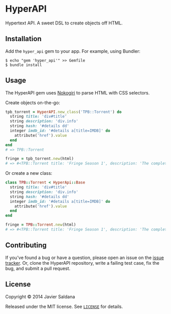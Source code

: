 # HyperAPI

Hypertext API. A sweet DSL to create objects off HTML.

## Installation

Add the `hyper_api` gem to your app. For example, using Bundler:

    $ echo "gem 'hyper_api'" >> Gemfile
    $ bundle install

## Usage

The HyperAPI gem uses [Nokogiri](https://github.com/sparklemotion/nokogiri) to parse HTML with CSS selectors.

Create objects on-the-go:

```ruby
tpb_torrent = HyperAPI.new_class('TPB::Torrent') do
  string title: 'div#title'
  string description: 'div.info'
  string hash: '#details dd'
  integer imdb_id: '#details a[title=IMDB]' do
    attribute('href').value
  end
end
# => TPB::Torrent

fringe = tpb_torrent.new(html)
# => #<TPB::Torrent title: 'Fringe Season 1', description: 'The complete season 1 of Fri...', imdb_id: '1119644'>
```

Or create a new class:

```ruby
class TPB::Torrent < HyperApi::Base
  string title: 'div#title'
  string description: 'div.info'
  string hash: '#details dd'
  integer imdb_id: '#details a[title=IMDB]' do
    attribute('href').value
  end
end

fringe = TPB::Torrent.new(html)
# => #<TPB::Torrent title: 'Fringe Season 1', description: 'The complete season 1 of Fri...', imdb_id: '1119644'>
```

## Contributing

If you've found a bug or have a question, please open an issue on the [issue tracker](https://github.com/jassa/hyper_api/issues). Or, clone the HyperAPI repository, write a failing test case, fix the bug, and submit a pull request.

## License

Copyright &copy; 2014 Javier Saldana

Released under the MIT license. See [`LICENSE`](LICENSE) for details.
